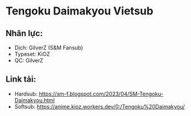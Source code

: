 # Tengoku Daimakyou Vietsub

## Nhân lực:

- Dịch: GilverZ (S&M Fansub)
- Typeset: KiOZ
- QC: GilverZ

## Link tải:

- Hardsub: https://sm-f.blogspot.com/2023/04/SM-Tengoku-Daimakyou.html
- Softsub: https://anime.kioz.workers.dev/0:/Tengoku%20Daimakyou/
